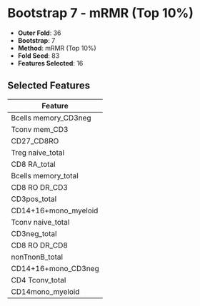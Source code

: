 # Bootstrap 7 - mRMR (Top 10%)

- **Outer Fold**: 36
- **Bootstrap**: 7
- **Method**: mRMR (Top 10%)
- **Fold Seed**: 83
- **Features Selected**: 16

## Selected Features

| Feature |
|---------|
| Bcells memory_CD3neg |
| Tconv mem_CD3 |
| CD27_CD8RO |
| Treg naive_total |
| CD8 RA_total |
| Bcells memory_total |
| CD8 RO DR_CD3 |
| CD3pos_total |
| CD14+16+mono_myeloid |
| Tconv naive_total |
| CD3neg_total |
| CD8 RO DR_CD8 |
| nonTnonB_total |
| CD14+16+mono_CD3neg |
| CD4 Tconv_total |
| CD14mono_myeloid |
